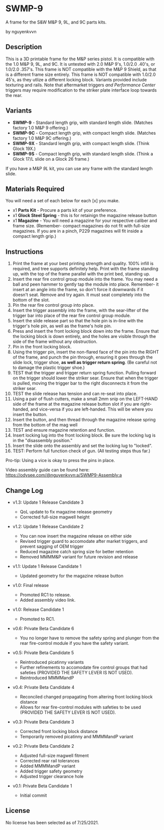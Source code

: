 # SWMP-9
A frame for the S&W M&P 9, 9L, and 9C parts kits.

by nguyenkvvn

## Description
This is a 3D printable frame for the M&P series pistol.
It is compatible with the 1.0 M&P 9, 9L, and 9C.
It is untested with 2.0 M&P 9's, 1.0/2.0 .40's, or 1.0/2.0 .357's.
This frame is NOT compatible with the M&P 9 Shield, as that is a different frame size entirely.
This frame is NOT compatible with 1.0/2.0 45's, as they utlize a different locking block.
Variants provided include texturing and rails.
Note that aftermarket triggers _and Performance Center_ triggers may require modification to the striker plate interface loop towards the rear.

## Variants
- **SWMP-9** - Standard length grip, with standard length slide. (Matches factory 1.0 M&P 9 offering.)
- **SWMP-9C** - Compact length grip, with compact length slide. (Matches factory 1.0 M&P 9C offering.)
- **SWMP-9X** - Standard length grip, with compact length slide. (Think Glock 19X.)
- **SWMP-9S** - Compact length grip, with standard length slide. (Think a Glock 17/L slide on a Glock 26 frame.)

If you have a M&P _9L_ kit, you can use any frame with the standard length slide.

## Materials Required
You will need a set of each below for each [x] you make.
- x1 **Parts Kit** - Procure a parts kit of your preference.
- x1 **Glock Steel Spring** - this is for retainign the magazine release button
- x1 **Magazine** - You will need a magazine for your respective caliber and frame size. (Remember- compact magazines do not fit with full-size magazines. If you are in a pinch, P229 magazines will fit inside a compact length grip.)

## Instructions
1. Print the frame at your best printing strength and quality. 100% infill is required, and tree supports definitely help. Print with the frame standing up, with the top of the frame parallel with the print bed, standing up.
2. Insert the rear fire control group module into the frame. You may need a ball and peen hammer to gently tap the module into place. Remember- it insert at an angle into the frame, so don't force it downwards if it doesn't seat. Remove and try again. It must seat completely into the bottom of the slot.
3. Pin the rear fire control group into place.
4. Insert the trigger assembly into the frame, with the sear-lifter of the trigger bar into place of the rear fire control group module.
5. Insert the slide release part so that the hole pin is in-line with the trigger's hole pin, as well as the frame's hole pin.
6. Press and insert the front locking block down into the frame. Ensure that the locking block is down entirely, and the holes are visible through the side of the frame without any obstruction.
7. Pin in the front locking block.
8. Using the trigger pin, insert the non-flared face of the pin into the RIGHT of the frame, and punch the pin through, ensuring it goes through the slide lock, trigger shoe, **as well as trigger return spring**. (Be careful not to damage the plastic trigger shoe.)
9. TEST that the trigger and trigger return spring function. Pulling forward on the trigger should lower the striker sear. Ensure that when the trigger is pulled, moving the trigger bar to the right disconnects it from the striker sear.
10. TEST the slide release has tension and can re-seat into place.
11. Using a pair of flush cutters, make a small 2mm snip on the LEFT-HAND side of the frame at the magazine release button slot if you are right-handed, and vice-versa if you are left-handed. This will be where you insert the button.
12. Insert the button, and then thread through the magazine release spring from the bottom of the mag well
13. TEST and ensure magazine retention and function.
14. Insert locking lug into the front locking block. Be sure the locking lug is in the "disassembly position."
15. Insert the slide onto the assembly and set the locking lug to "locked".
16. TEST: Perform full function check of gun. (All testing steps thus far.)

Pro-tip: Using a vice is okay to press the pins in place.

Video assembly guide can be found here: https://odysee.com/@nguyenkvvn:a/SWMP9-Assembly:a

## Change Log

- v1.3: Update 1 Release Candidate 3
    * QoL update to fix magazine release geometry
    * Corrected full-size magwell height

- v1.2: Update 1 Release Candidate 2
    * You can now insert the magazine release on either side
    * Revised trigger guard to accomodate after market triggers, and prevent sagging of OEM trigger
    * Reduced magazine catch spring size for better retention
    * Removed MMMM&P variant for future revision and release

- v1.1: Update 1 Release Candidate 1
    * Updated geometry for the magazine release button

- v1.0: Final release
    * Promoted RC1 to release.
    * Added assembly video link.

- v1.0: Release Candidate 1
    * Promoted to RC1.

- v0.6: Private Beta Candidate 6
    * You no longer have to remove the safety spring and plunger from the rear fire-control module if you have the safety variant.

- v0.5: Private Beta Candidate 5
    * Reintroduced picatinny variants
    * Further refinements to accomodate fire control groups that had safeties (PROVIDED THE SAFETY LEVER IS NOT USED).
    * Reintroduced MMMMandP

- v0.4: Private Beta Candidate 4
    * Reconciled changed propagating from altering front locking block distance
    * Allows for rear fire-control modules with safeties to be used (PROVIDED THE SAFETY LEVER IS NOT USED).

- v0.3: Private Beta Candidate 3
    * Corrected front locking block distance
    * Temporarily removed picatinny and MMMMandP variant

- v0.2: Private Beta Candidate 2
    * Adjusted full-size magwell fitment
    * Corrected rear rail tolerances
    * Added MMMMandP variant
    * Added trigger safety geometry
    * Adjusted trigger clearance hole

- v0.1: Private Beta Candidate 1
    * Initial commit

## License
No license has been selected as of 7/25/2021.

